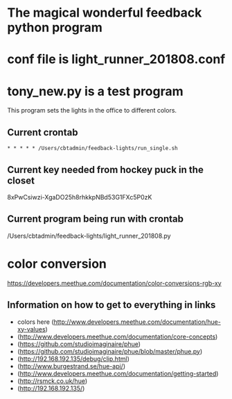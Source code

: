 # The magical wonderful feedback python program

# conf file is light_runner_201808.conf

# tony_new.py is a test program

This program sets the lights in the office to different colors.

## Current crontab
```
* * * * * /Users/cbtadmin/feedback-lights/run_single.sh
```

## Current key needed from hockey puck in the closet
8xPwCsiwzi-XgaDO25h8rhkkpNBd53G1FXc5P0zK

## Current program being run with crontab
/Users/cbtadmin/feedback-lights/light_runner_201808.py

# color conversion
https://developers.meethue.com/documentation/color-conversions-rgb-xy

## Information on how to get to everything in links
* colors here (http://www.developers.meethue.com/documentation/hue-xy-values)
* (http://www.developers.meethue.com/documentation/core-concepts)
* (https://github.com/studioimaginaire/phue)
* (https://github.com/studioimaginaire/phue/blob/master/phue.py)
* (http://192.168.192.135/debug/clip.html)
* (http://www.burgestrand.se/hue-api/)
* (http://www.developers.meethue.com/documentation/getting-started)
* (http://rsmck.co.uk/hue)
* (http://192.168.192.135/)
